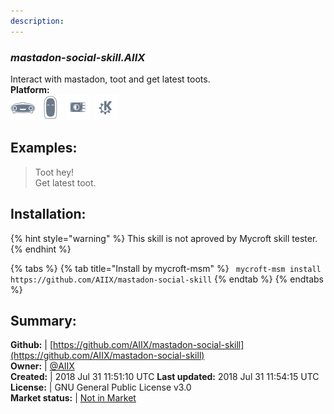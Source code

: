 ```yaml
---
description: 
---
```


### _mastadon-social-skill.AIIX_  
Interact with mastadon, toot and get latest toots.  
**Platform:**  
 ![Mark I](../.gitbook/assets/mark-1-icon.png)  ![Mark II](../.gitbook/assets/mark-2-icon.png)  ![Picroft](../.gitbook/assets/picroft-icon.png)  ![plasmoid](../.gitbook/assets/kde.png)   
## Examples:  
> Toot hey!  
> Get latest toot.  
  
## Installation:  
{% hint style="warning" %}
This skill is not aproved by Mycroft skill tester.
{% endhint %}
    
{% tabs %}
{% tab title="Install by mycroft-msm" %}
``` mycroft-msm install https://github.com/AIIX/mastadon-social-skill```
{% endtab %}
  {% endtabs %}
    
## Summary:  
**Github:** | [https://github.com/AIIX/mastadon-social-skill](https://github.com/AIIX/mastadon-social-skill)  
**Owner:** | [@AIIX](https://github.com/AIIX)  
**Created:** | 2018 Jul 31 11:51:10 UTC  **Last updated:** 2018 Jul 31 11:54:15 UTC  
**License:** | GNU General Public License v3.0  
**Market status:** | [Not in Market](https://market.mycroft.ai/skill/)  

